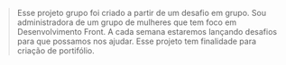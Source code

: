 <blockquote>Esse projeto grupo foi criado a partir de um desafio em grupo. Sou administradora de um grupo de mulheres que tem foco em Desenvolvimento Front. A cada semana estaremos lançando desafios para que possamos nos ajudar. Esse projeto tem finalidade para criação de portifólio.</blockquote>